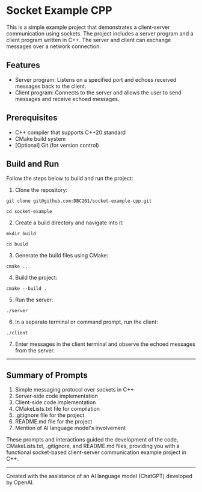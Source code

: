 # Socket Example CPP

This is a simple example project that demonstrates a client-server communication using sockets. The project includes a server program and a client program written in C++. The server and client can exchange messages over a network connection.

## Features

- Server program: Listens on a specified port and echoes received messages back to the client.
- Client program: Connects to the server and allows the user to send messages and receive echoed messages.

## Prerequisites

- C++ compiler that supports C++20 standard
- CMake build system
- [Optional] Git (for version control)

## Build and Run

Follow the steps below to build and run the project:

1. Clone the repository:

```git clone git@github.com:DBC201/socket-example-cpp.git```

```cd socket-example```

2. Create a build directory and navigate into it:

```mkdir build```

```cd build```

3. Generate the build files using CMake:

```cmake ..```

4. Build the project:

```cmake --build .```

5. Run the server:

```./server```

6. In a separate terminal or command prompt, run the client:

```./client```

7. Enter messages in the client terminal and observe the echoed messages from the server.

---

## Summary of Prompts

1. Simple messaging protocol over sockets in C++
2. Server-side code implementation
3. Client-side code implementation
4. CMakeLists.txt file for compilation
5. .gitignore file for the project
6. README.md file for the project
7. Mention of AI language model's involvement

These prompts and interactions guided the development of the code, CMakeLists.txt, .gitignore, and README.md files, providing you with a functional socket-based client-server communication example project in C++.

---

Created with the assistance of an AI language model (ChatGPT) developed by OpenAI.
